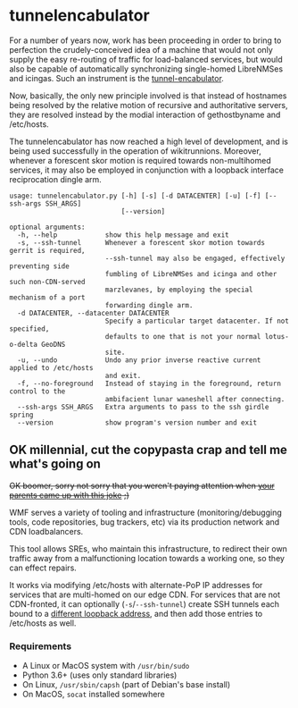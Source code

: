 # tunnelencabulator
For a number of years now, work has been proceeding in order to bring to perfection the crudely-conceived idea of a machine that would not only supply the easy re-routing of traffic for load-balanced services, but would also be capable of automatically synchronizing single-homed LibreNMSes and icingas.  Such an instrument is the [tunnel-encabulator](https://www.youtube.com/watch?v=Ac7G7xOG2Ag).

Now, basically, the only new principle involved is that instead of hostnames
being resolved by the relative motion of recursive and authoritative servers,
they are resolved instead by the modial interaction of gethostbyname and /etc/hosts.

The tunnelencabulator has now reached a high level of development, and is being used
successfully in the operation of wikitrunnions.  Moreover, whenever a forescent skor
motion is required towards non-multihomed services, it may also be employed in conjunction
with a loopback interface reciprocation dingle arm.

```
usage: tunnelencabulator.py [-h] [-s] [-d DATACENTER] [-u] [-f] [--ssh-args SSH_ARGS]
                            [--version]

optional arguments:
  -h, --help            show this help message and exit
  -s, --ssh-tunnel      Whenever a forescent skor motion towards gerrit is required,
                        --ssh-tunnel may also be engaged, effectively preventing side
                        fumbling of LibreNMSes and icinga and other such non-CDN-served
                        marzlevanes, by employing the special mechanism of a port
                        forwarding dingle arm.
  -d DATACENTER, --datacenter DATACENTER
                        Specify a particular target datacenter. If not specified,
                        defaults to one that is not your normal lotus-o-delta GeoDNS
                        site.
  -u, --undo            Undo any prior inverse reactive current applied to /etc/hosts
                        and exit.
  -f, --no-foreground   Instead of staying in the foreground, return control to the
                        ambifacient lunar waneshell after connecting.
  --ssh-args SSH_ARGS   Extra arguments to pass to the ssh girdle spring
  --version             show program's version number and exit
```

## OK millennial, cut the copypasta crap and tell me what's going on
~~OK boomer, sorry not sorry that you weren't paying attention when
[your parents came up with this joke](https://en.wikipedia.org/wiki/Turboencabulator) ;)~~

WMF serves a variety of tooling and infrastructure (monitoring/debugging tools, code repositories,
bug trackers, etc) via its production network and CDN loadbalancers.

This tool allows SREs, who maintain this infrastructure, to redirect their own traffic away from a
malfunctioning location towards a working one, so they can effect repairs.

It works via modifying /etc/hosts with alternate-PoP IP addresses for services that are multi-homed
on our edge CDN.  For services that are not CDN-fronted, it can optionally (`-s`/`--ssh-tunnel`)
create SSH tunnels each bound to a
[different loopback address](https://en.wikipedia.org/wiki/Localhost#Name_resolution), and then
add those entries to /etc/hosts as well.

### Requirements
* A Linux or MacOS system with `/usr/bin/sudo`
* Python 3.6+ (uses only standard libraries)
* On Linux, `/usr/sbin/capsh` (part of Debian's base install)
* On MacOS, `socat` installed somewhere
